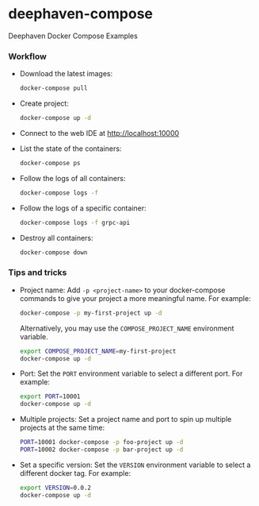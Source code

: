 # deephaven-compose
Deephaven Docker Compose Examples

### Workflow

* Download the latest images:
    ```sh
    docker-compose pull
    ```

* Create project:
    ```sh
    docker-compose up -d
    ```
* Connect to the web IDE at [http://localhost:10000](http://localhost:10000)

* List the state of the containers:
    ```sh
    docker-compose ps
    ```

* Follow the logs of all containers:
    ```sh
    docker-compose logs -f
    ```

* Follow the logs of a specific container:
    ```sh
    docker-compose logs -f grpc-api
    ```

* Destroy all containers:
    ```sh
    docker-compose down
    ```

### Tips and tricks

* Project name:
    Add `-p <project-name>` to your docker-compose commands to give your project a more meaningful name. For example:
    ```sh
    docker-compose -p my-first-project up -d
    ```
    Alternatively, you may use the `COMPOSE_PROJECT_NAME` environment variable.
    ```sh
    export COMPOSE_PROJECT_NAME=my-first-project
    docker-compose up -d
    ```

* Port:
    Set the `PORT` environment variable to select a different port. For example:
    ```sh
    export PORT=10001
    docker-compose up -d
    ```

* Multiple projects:
    Set a project name and port to spin up multiple projects at the same time:
    ```sh
    PORT=10001 docker-compose -p foo-project up -d
    PORT=10002 docker-compose -p bar-project up -d
    ```

* Set a specific version:
    Set the `VERSION` environment variable to select a different docker tag. For example:
    ```sh
    export VERSION=0.0.2
    docker-compose up -d
    ```
